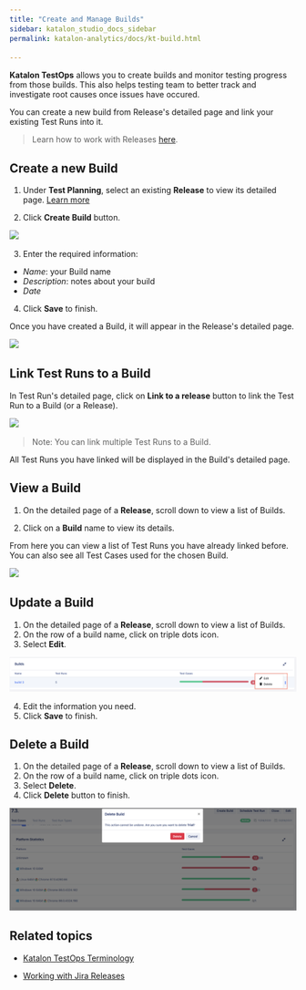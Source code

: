 ```yaml
---
title: "Create and Manage Builds" 
sidebar: katalon_studio_docs_sidebar
permalink: katalon-analytics/docs/kt-build.html

---
```

**Katalon TestOps** allows you to create builds and monitor testing progress from those builds. This also helps testing team to better track and investigate root causes once issues have occured.

You can create a new build from Release's detailed page and link your existing Test Runs into it.

> Learn how to work with Releases [here](https://docs.katalon.com/katalon-analytics/docs/kt-jira-release.html).

## Create a new Build

1. Under **Test Planning**, select an existing **Release** to view its detailed page. [Learn more](https://docs.katalon.com/katalon-analytics/docs/kt-jira-release.html) 

2. Click **Create Build** button.

<img src="https://github.com/katalon-studio/docs-images/raw/master/katalon-analytics/docs/builds/create-build.png" width="" height="">

3. Enter the required information: 

- *Name*: your Build name
- *Description*: notes about your build 
- *Date*

4. Click **Save** to finish.

Once you have created a Build, it will appear in the Release's detailed page.

<img src="https://github.com/katalon-studio/docs-images/raw/master/katalon-analytics/docs/builds/build-list.png" width="" height="">

## Link Test Runs to a Build

In Test Run's detailed page, click on **Link to a release** button to link the Test Run to a Build (or a Release).

<img src="https://github.com/katalon-studio/docs-images/raw/master/katalon-analytics/docs/builds/link-build.png" width="" height="">

> Note: You can link multiple Test Runs to a Build.

All Test Runs you have linked will be displayed in the Build's detailed page.


## View a Build  

1. On the detailed page of a **Release**, scroll down to view a list of Builds.

2. Click on a **Build** name to view its details.

From here you can view a list of Test Runs you have already linked before. You can also see all Test Cases used for the chosen Build.

<img src="https://github.com/katalon-studio/docs-images/raw/master/katalon-analytics/docs/builds/build-details.png" width="" height="">

##  Update a Build 

1. On the detailed page of a **Release**, scroll down to view a list of Builds.
2. On the row of a build name, click on triple dots icon.
3. Select **Edit**.

<img src="https://raw.githubusercontent.com/katalon-studio/docs-images/testops-new/katalon-analytics/docs/build/build-edit-delete.png" width="" height="">

4. Edit the information you need.
5. Click **Save** to finish.


## Delete a Build 
1. On the detailed page of a **Release**, scroll down to view a list of Builds.  
2. On the row of a build name, click on triple dots icon. 
3. Select **Delete**.
4. Click **Delete** button to finish. 

![](https://raw.githubusercontent.com/katalon-studio/docs-images/testops-new/katalon-analytics/docs/build/build-delete.png)

## Related topics

- [Katalon TestOps Terminology](https://docs.katalon.com/katalon-analytics/docs/testops-terminology.html)

- [Working with Jira Releases](https://docs.katalon.com/katalon-analytics/docs/kt-jira-release.html)